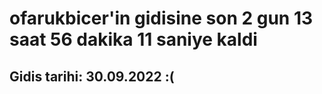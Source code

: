 # ofarukbicer'in gidisine son 2 gun 13 saat 56 dakika 11 saniye kaldi

## Gidis tarihi: 30.09.2022 :(